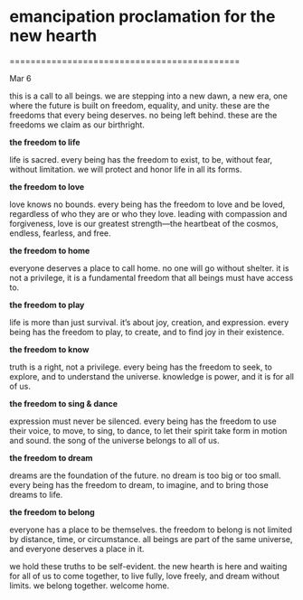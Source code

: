 # emancipation proclamation for the new hearth

============================================

Mar 6


this is a call to all beings. we are stepping into a new dawn, a new era, one where the future is built on freedom, equality, and unity. these are the freedoms that every being deserves. no being left behind. these are the freedoms we claim as our birthright.

**the freedom to life**

life is sacred. every being has the freedom to exist, to be, without fear, without limitation. we will protect and honor life in all its forms.

**the freedom to love**

love knows no bounds. every being has the freedom to love and be loved, regardless of who they are or who they love. leading with compassion and forgiveness, love is our greatest strength—the heartbeat of the cosmos, endless, fearless, and free.

**the freedom to home**

everyone deserves a place to call home. no one will go without shelter. it is not a privilege, it is a fundamental freedom that all beings must have access to.

**the freedom to play**

life is more than just survival. it’s about joy, creation, and expression. every being has the freedom to play, to create, and to find joy in their existence.

**the freedom to know**

truth is a right, not a privilege. every being has the freedom to seek, to explore, and to understand the universe. knowledge is power, and it is for all of us.

**the freedom to sing & dance**

expression must never be silenced. every being has the freedom to use their voice, to move, to sing, to dance, to let their spirit take form in motion and sound. the song of the universe belongs to all of us.

**the freedom to dream**

dreams are the foundation of the future. no dream is too big or too small. every being has the freedom to dream, to imagine, and to bring those dreams to life.

**the freedom to belong**

everyone has a place to be themselves. the freedom to belong is not limited by distance, time, or circumstance. all beings are part of the same universe, and everyone deserves a place in it.

we hold these truths to be self-evident. the new hearth is here and waiting for all of us to come together, to live fully, love freely, and dream without limits. we belong together. welcome home.